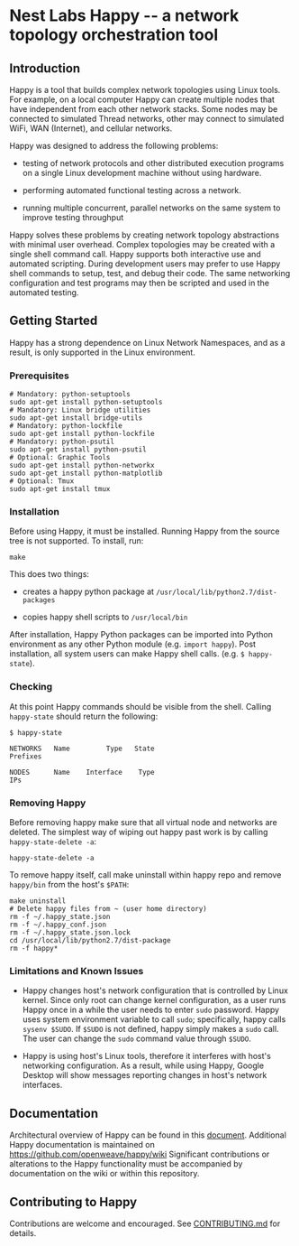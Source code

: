 Nest Labs Happy -- a network topology orchestration tool
==========================================

Introduction
------------

Happy is a tool that builds complex network topologies using Linux
tools. For example, on a local computer Happy can create multiple
nodes that have independent from each other network stacks. Some nodes
may be connected to simulated Thread networks, other may connect to
simulated WiFi, WAN (Internet), and cellular networks.

Happy was designed to address the following problems:

- testing of network protocols and other distributed execution
  programs on a single Linux development machine without using hardware.

- performing automated functional testing across a network.

- running multiple concurrent, parallel networks on the same system to improve
  testing throughput

Happy solves these problems by creating network topology abstractions
with minimal user overhead. Complex topologies may be created with a
single shell command call.  Happy supports both interactive use and
automated scripting.  During development users may prefer to use Happy
shell commands to setup, test, and debug their code.  The same
networking configuration and test programs may then be scripted and
used in the automated testing.

Getting Started
---------------

Happy has a strong dependence on Linux Network Namespaces, and as a
result, is only supported in the Linux environment.

### Prerequisites

    # Mandatory: python-setuptools
    sudo apt-get install python-setuptools
    # Mandatory: Linux bridge utilities
    sudo apt-get install bridge-utils
    # Mandatory: python-lockfile
    sudo apt-get install python-lockfile
    # Mandatory: python-psutil
    sudo apt-get install python-psutil
    # Optional: Graphic Tools
    sudo apt-get install python-networkx
    sudo apt-get install python-matplotlib
    # Optional: Tmux
    sudo apt-get install tmux

### Installation

Before using Happy, it must be installed.  Running Happy from the
source tree is not supported. To install, run:

    make

This does two things:

- creates a happy python package at `/usr/local/lib/python2.7/dist-packages`

- copies happy shell scripts to `/usr/local/bin`

After installation, Happy Python packages can be imported into Python
environment as any other Python module (e.g. `import happy`). Post installation,
all system users can make Happy shell calls. (e.g. `$ happy-state`).

### Checking

At this point Happy commands should be visible from the shell. Calling
`happy-state` should return the following:

    $ happy-state
    
    NETWORKS   Name         Type   State                                     Prefixes
    
    NODES      Name    Interface    Type                                          IPs

### Removing Happy

Before removing happy make sure that all virtual node and networks are
deleted. The simplest way of wiping out happy past work is by calling
`happy-state-delete -a`:

    happy-state-delete -a

To remove happy itself, call make uninstall within happy repo and remove
`happy/bin` from the host's `$PATH`:

    make uninstall
    # Delete happy files from ~ (user home directory)
    rm -f ~/.happy_state.json
    rm -f ~/.happy_conf.json
    rm -f ~/.happy_state.json.lock
    cd /usr/local/lib/python2.7/dist-package
    rm -f happy*

### Limitations and Known Issues

- Happy changes host's network configuration that is controlled by Linux
  kernel. Since only root can change kernel configuration, as a user runs Happy
  once in a while the user needs to enter `sudo` password.  Happy uses system
  environment variable to call `sudo`; specifically, happy calls `sysenv
  $SUDO`. If `$SUDO` is not defined, happy simply makes a `sudo` call. The user
  can change the `sudo` command value through `$SUDO`.

- Happy is using host's Linux tools, therefore it interferes with host's
  networking configuration. As a result, while using Happy, Google Desktop will
  show messages reporting changes in host's network interfaces.

Documentation
-------------

Architectural overview of Happy can be found in
this [document](./ARCHITECTURE.md).  Additional Happy documentation is
maintained on https://github.com/openweave/happy/wiki Significant contributions
or alterations to the Happy functionality must be accompanied by documentation on
the wiki or within this repository.

Contributing to Happy
---------------------

Contributions are welcome and encouraged.
See [CONTRIBUTING.md](./CONTRIBUTING.md) for details.

